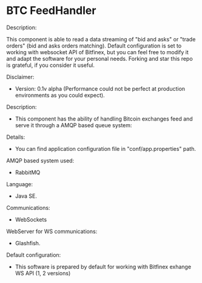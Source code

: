 # BTC FeedHandler

Description:

This component is able to read a data streaming of "bid and asks" or "trade orders" (bid and asks orders matching). Default configuration is set to working with websocket API of Bitfinex, but you can feel free to modify it and adapt the software for your personal needs. Forking and star this repo is grateful, if you consider it useful.

Disclaimer:

- Version: 0.1v alpha (Performance could not be perfect at production environments as you could expect).

Description:

- This component has the ability of handling Bitcoin exchanges feed and serve it through a AMQP based queue system:

Details:

- You can find application configuration file in "conf/app.properties" path. 


AMQP based system used:

- RabbitMQ

Language:

- Java SE.

Communications:

- WebSockets

WebServer for WS communications:

- Glashfish.

Default configuration:

- This software is prepared by default for working with Bitfinex exhange WS API (1, 2 versions)
